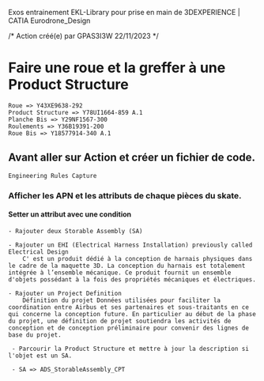 Exos entrainement EKL-Library pour prise en main de 3DEXPERIENCE | CATIA
Eurodrone_Design

/* Action créé(e) par GPAS3I3W 22/11/2023 */

# Faire une roue et la greffer à une Product Structure   

    Roue => Y43XE9638-292
    Product Structure => Y78UI1664-859 A.1
    Planche Bis => Y29NF1567-300
    Roulements => Y36B19391-200
    Roue Bis => Y18577914-340 A.1

   
## Avant aller sur Action et créer un fichier de code.
    Engineering Rules Capture

### Afficher les APN et les attributs de chaque pièces du skate.

#### Setter un attribut avec une condition
    - Rajouter deux Storable Assembly (SA)

    - Rajouter un EHI (Electrical Harness Installation) previously called Electrical Design
        C' est un produit dédié à la conception de harnais physiques dans le cadre de la maquette 3D. La conception du harnais est totalement intégrée à l’ensemble mécanique. Ce produit fournit un ensemble d'objets possédant à la fois des propriétés mécaniques et électriques.

    - Rajouter un Project Definition 
        Définition du projet Données utilisées pour faciliter la coordination entre Airbus et ses partenaires et sous-traitants en ce qui concerne la conception future. En particulier au début de la phase du projet, une définition de projet soutiendra les activités de conception et de conception préliminaire pour convenir des lignes de base du projet.

     - Parcourir la Product Structure et mettre à jour la description si l'objet est un SA.

     - SA => ADS_StorableAssembly_CPT

     
